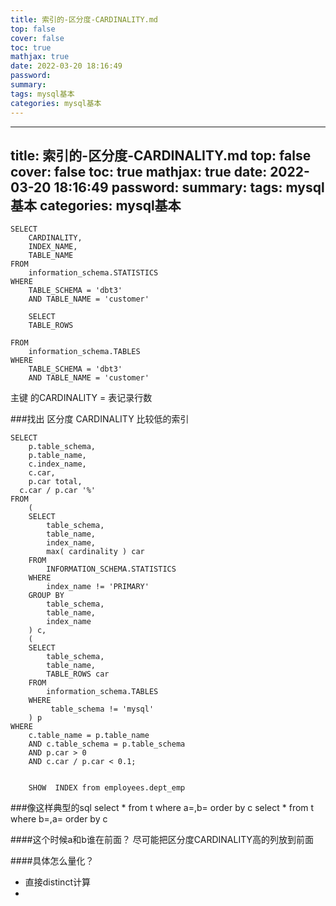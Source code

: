 ```yaml
---
title: 索引的-区分度-CARDINALITY.md
top: false
cover: false
toc: true
mathjax: true
date: 2022-03-20 18:16:49
password:
summary:
tags: mysql基本
categories: mysql基本
---
```

---
title: 索引的-区分度-CARDINALITY.md
top: false
cover: false
toc: true
mathjax: true
date: 2022-03-20 18:16:49
password:
summary:
tags: mysql基本
categories: mysql基本
---
~~~
SELECT
	CARDINALITY,
	INDEX_NAME,
	TABLE_NAME 
FROM
	information_schema.STATISTICS 
WHERE
	TABLE_SCHEMA = 'dbt3' 
	AND TABLE_NAME = 'customer'
~~~
	
~~~
	SELECT
	TABLE_ROWS
	
FROM
	information_schema.TABLES 
WHERE
	TABLE_SCHEMA = 'dbt3' 
	AND TABLE_NAME = 'customer'

~~~


主键 的CARDINALITY  = 表记录行数


###找出 区分度 CARDINALITY 比较低的索引

~~~
SELECT
	p.table_schema,
	p.table_name,
	c.index_name,
	c.car,
	p.car total,
  c.car / p.car '%'	
FROM
	(
	SELECT
		table_schema,
		table_name,
		index_name,
		max( cardinality ) car 
	FROM
		INFORMATION_SCHEMA.STATISTICS 
	WHERE
		index_name != 'PRIMARY' 
	GROUP BY
		table_schema,
		table_name,
		index_name 
	) c,
	(
	SELECT
		table_schema,
		table_name,
		TABLE_ROWS car 
	FROM
		information_schema.TABLES 
	WHERE
		 table_schema != 'mysql' 
	) p 
WHERE
	c.table_name = p.table_name 
	AND c.table_schema = p.table_schema 
	AND p.car > 0 
	AND c.car / p.car < 0.1;
	
	
	SHOW  INDEX from employees.dept_emp
~~~


###像这样典型的sql
select * from t where a=,b= order by c
select * from t where b=,a= order by c

####这个时候a和b谁在前面？
尽可能把区分度CARDINALITY高的列放到前面

####具体怎么量化？
- 直接distinct计算
- 

